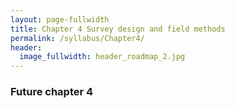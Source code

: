 ```yaml
---
layout: page-fullwidth
title: Chapter 4 Survey design and field methods
permalink: /syllabus/Chapter4/
header:
  image_fullwidth: header_roadmap_2.jpg
---
```


### Future chapter 4
